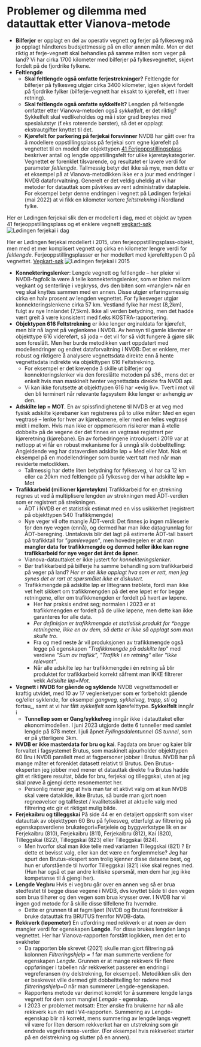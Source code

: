 # Problemer og dilemma med datauttak etter Vianova-metode


  * **Bilferjer** er opplagt en del av operativ vegnett og ferjer på fylkesveg må jo opplagt håndteres budsjettmessig på en eller annen måte. Men er det riktig at ferje-vegnett skal behandles på samme måten som veger på land? Vi har cirka 1700 kilometer med bilferjer på fylkesvegnettet, skjevt fordelt på de fjordrike fylkene. 
  * **Feltlengde**
    * **Skal feltlengde også omfatte ferjestrekninger?** Feltlengde for bilferjer på fylkesveg utgjør cirka 3400 kilometer, igjen skjevt fordelt på fjordrike fylker (bilferje-vegnett har eksakt to kjørefelt, ett i hver retning).
    * **Skal feltlengde også omfatte sykkelfelt?** Lengden på feltlengde omfatter etter Vianova-metoden også _sykkelfelt_, er det riktig? Sykkelfelt skal vedlikeholdes og må i stor grad brøytes med spesialutstyr (f.eks roterende børster), så det er opplagt ekstrautgifter knyttet til det. 
    * **Kjørefelt for parkering på ferjekai  forsvinner** NVDB har gått over fra å modellere oppstillingsplass på ferjekai som egne kjørefelt på vegnettet til en modell der objekttypen [41 Ferjeoppstillingsplass](https://datakatalogen.atlas.vegvesen.no/#/41/Ferjeoppstillingsplass) beskriver antall og lengde oppstillingsfelt for ulike kjøretøykategorier. Vegnettet er forenklet tilsvarende, og resultatet er lavere verdi for parameter _feltlengde_. Tallmessig betyr det ikke så mye, men dette er et eksempel på at Vianova-metodikken ikke er a jour med endringer i NVDB dataforvaltning. Generelt er det veldig uheldig at vi har metoder for datauttak som påvirkes av rent administrativ datapleie. For eksempel betyr denne endringen i vegnett på Lødingen ferjekai (mai 2022) at vi fikk en kilometer kortere _feltstrekning_ i Nordland fylke. 

Her er Lødingen ferjekai slik den er modellert i dag, med et objekt av typen 41 ferjeoppstillingsplass og et enklere vegnett [vegkart-søk](https://vegkart.atlas.vegvesen.no/#kartlag:geodata/@540701,7590108,14/hva:!(id~41)~/hvor:(vegsystemreferanse~!RV85)~/vegnett:metrering~+()~/valgt:728274016:41)
![Lødingen ferjekai i dag](./bilder/lødingenFK-idag.png)

Her er Lødingen ferjekai modellert i 2015, uten ferjeoppstillingsplass-objekt, men med et mer komplisert vegnett og cirka en kilometer lengre verdi for _feltlengde_. Ferjeoppstillingsplasser er her modellert med kjørefelttypen O på vegnettet. [Vegkart-søk](https://vegkart.atlas.vegvesen.no/#kartlag:nib/@540733,7590055,15/vegnett:metrering~+()~/vegsystemreferanse:541194.761:7590049.972/n%C3%A5r:*2015-08-30~) 
![Lødingen ferjekai i 2015](./bilder/lødingenFK-2015.png)
  * **Konnekteringslenker**: Lengde vegnett og feltlengde – her pleier vi NVDB-fagfolk la være å telle konnekteringslenker, som er biten mellom vegkant og senterlinje i vegkryss, dvs den biten som «mangler» når en veg skal knyttes sammen med en annen. Disse utgjør erfaringsmessig cirka en halv prosent av lengden vegnettet. For fylkesveger utgjør konnekteringslenkene cirka 57 km. Vestland fylke har mest (8,2km), fulgt av nye Innlandet (7,5km). Ikke all verden betydning, men det hadde vært greit å være konsistent med f.eks KOSTRA-rapportering.
  * **Objektypen 616 Feltstrekning** er ikke lenger orginaldata for kjørefelt, men blir nå lagret på veglenkene i NVDB. Av hensyn til gamle klienter er objekttype 616 videreført, så joda – det vil for så vidt fungere å gjøre slik som foreslått. Men her burde metodikken vært oppdatert med modellendringer og endret dataforvaltning i NVDB: Det er enklere, mer robust og riktigere å analysere vegnettsdata direkte enn å hente vegnettsdata indirekte via objekttypen 616 Feltstrekning. 
    * For eksempel er det krevende å skille ut bilferjer og konnekteringslenker via den foreslåtte metoden på s36., mens det er enkelt hvis man maskinelt henter vegnettsdata direkte fra NVDB api. 
    * Vi kan ikke forutsette at objekttypen 616 har «evig liv». Tvert i mot vil den bli terminert når relevante fagsystem ikke lenger er avhengig av den.
  * **Adskilte løp = MOT**. En av spissfindighetene til NVDB er at veg med fysisk adskilte kjørebaner kan registreres på to ulike måter: Med en egen vegtrasé – lenke for hver av kjørebanene, eller med en felles vegtrasé midt i mellom. Hvis man ikke er oppmerksom risikerer man å «telle dobbelt» på de vegene der det finnes en vegtrasé registrert per kjøreretning (kjørebane). En av forbedringene introdusert i 2019 var at nettopp at vi får en robust mekanisme for å unngå slik dobbelttelling: Angjeldende veg har dataverdien adskilte løp = Med eller Mot. Nok et eksempel på en modellendringer som burde vært tatt med når man reviderte metodikken. 
    * Tallmessig har dette liten betydning for fylkesveg, vi har ca 12  km eller ca 20km med feltlengde på fylkesveg der vi har adskilte løp = Mot 
  * **Trafikkarbeid (millioner kjøretøykm)** Trafikkarbeid for en strekning regnes ut ved å multiplisere lengden av strekningen med ÅDT-verdien som er registrert på strekningen.  
    * ÅDT i NVDB er et statistisk estimat med en viss usikkerhet (registrert på objekttypen 540 Trafikkmengde)
    * Nye veger vil ofte mangle ÅDT-verdi: Det finnes jo ingen måleserie for den nye vegen (ennå), og dermed har man ikke datagrunnlag for ÅDT-beregning. Unntaksvis blir det lagt på estimerte ÅDT-tall basert på trafikktall for _"gamlevegen"_, men hovedregelen er at man **mangler data for trafikkmengde og dermed heller ikke kan regne trafikkarbeid for nye veger det året de åpner.** 
    * Vianova-datauttaket er ikke justert for _konnekteringslenker_. 
    * Bør trafikkarbeid på bilferje ha samme behandling som trafikkarbeid på veger på land? _Her er det ikke opplagt hva som er rett, men jeg synes det er rart at spørsmålet ikke er diskutert._
    * Trafikkmengde på adskilte løp er littegrann trøblete, fordi man ikke vet helt sikkert om trafikkmengden på det ene løpet er for begge retningene, eller om trafikkmengden er fordelt på hvert av løpene. 
      * Her har praksis endret seg; normalen i 2023 er at trafikkmengden er fordelt på de ulike løpene, men dette kan ikke garanteres for alle data. 
      * _Per definisjon er trafikkmengde et statistisk produkt for **begge retningene*, ikke en av dem, så dette er ikke så opplagt som man skulle tro_. 
      * Fra og med neste år vil produksjonen av trafikkmengde også legge på egenskapen _"Trafikkmengde på adskilte løp"_ med verdiene _"Sum av trafikk", "Trafikk i en retning"_ eller _"Ikke relevant"_. 
      * Når alle adskilte løp har trafikkmengde i én retning så blir produktet for trafikkarbeid korrekt såfremt man IKKE filtrerer vekk _Adskilte løp=Mot_.  
  * **Vegnett i NVDB for gående og syklende** NVDB vegnettsmodell er kraftig utvidet, med 10 av 17 veglenketyper som er forbeholdt gående og/eller syklende, for eksempel _gangveg, sykkelveg, trapp, sti_ og fortau_, samt at vi har fått _sykkelfelt_ som kjørefelttype. 
    **Sykkelfelt** inngår i  
    * **Tunnelløp som er Gang/sykkelveg** inngår ikke i datauttaket eller økonomimodellen. I juni 2023 utgjorde dette 6 tunneller med samlet lengde på 878 meter. I juli åpnet _Fyllingsdalentunnel GS tunnel_, som er på ytterligere 3km. 
  * **NVDB er ikke masterdata for bru og kai**. Fagdata om bruer og kaier blir forvaltet i fagsystemet Brutus, som maskinelt ajourholder objekttypen 60 Bru i NVDB parallelt med at fagpersoner jobber i Brutus. NVDB har på mange måter et forenklet datasett relativt til Brutus. Den Brutus-eksperten jeg jobber med mener et datauttak direkte fra Brutus hadde gitt et riktigere resultat, både for bru, ferjekai og tilleggskai, uten at jeg skal prøve å gjengi dette resonementet her. 
    * Personlig mener jeg at hvis man tar et aktivt valg om at kun NVDB skal være datakilde, ikke Brutus, så burde man gjort noen regneøvelser og tallfestet / kvalitetssikret at aktuelle valg med filtrering etc gir et riktigst mulig bilde. 
  * **Ferjekaibru og tilleggskai** På side 44 er en detaljert oppskrift som viser datauttak av objekttypen 60 Bru på fylkesveg, etterfulgt av filtrering på egenskapsverdiene brukategori=Ferjeleie og byggverkstype lik en av Ferjekaibru (810), Ferjekaibru (811), Ferjekaibru (812), Kai (820), Tilleggskai (822), Tilleggskai (823) eller Tilleggskai (824). 
    * Men hvorfor skal man ikke telle med varianten Tilleggskai (821) ? Er dette et bevisst valg, eller kan det være en forglemmelse? Jeg har spurt den Brutus-ekspert som trolig kjenner disse dataene best, og hun er uforstående til hvorfor Tilleggskai (821) ikke skal regnes med. (Hun har også et par andre kritiske spørsmål, men dem har jeg ikke kompetanse til å gjengi her). 
  * **Lengde Vegbru** Hvis ei vegbru går over en annen veg så er brua stedfestet til begge disse vegene i NVDB, dvs knyttet både til den vegen 
  som brua tilhører og den vegen som brua krysser over. I NVDB har vi ingen god metode for å skille disse tilfellene fra hverndre. 
    * Dette er grunnen til at fagmiljøet (NVDB og Brutus) foretrekker å bruke datauttak fra BRUTUS fremfor NVDB-data. 
  * **Rekkverk (løpemeter)** En utfordring med rekkverk er at noen av dem mangler verdi for egenskapen **Lengde**. For disse brukes lengden langs vegnettet. Her har Vianova-rapporten forstått logikken, men det er to svakheter
    * Da rapporten ble skrevet (2021) skulle man gjort filtrering på kolonnen _Filtreringshjelp = 1_ før man summerte verdiene for egenskapen _Lengde_. Grunnen er at mange rekkverk får flere oppføringer i tabellen når rekkverket passerer en endring i vegreferansen (ny delstrekning, for eksempel). Metodikken slik den er beskrevet ville dermed gitt dobbelttelling for radene med _filtreringshjelp=0_ når man summerer Lengde-egenskapen. 
    * Rapportens metode var derimot korrekt for å summere lengde langs vegnett for dem som manglet _Lengde_ - egenskap. 
    * I 2023 er problemet motsatt: Etter ønske fra brukerne har nå alle rekkverk kun én rad i V4-rapporten. Summering av Lengde-egenskap blir nå korrekt, mens summering av lengde langs vegnett vil være for liten dersom rekkverket har en utstrekning som gir endrede vegreferanse-verdier. (For eksempel hvis rekkverket starter på en delstrekning og slutter på en annen).  